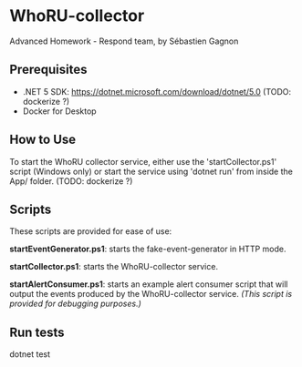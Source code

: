 # WhoRU-collector
Advanced Homework - Respond team, by Sébastien Gagnon

## Prerequisites
- .NET 5 SDK: https://dotnet.microsoft.com/download/dotnet/5.0 (TODO: dockerize ?)
- Docker for Desktop

## How to Use
To start the WhoRU collector service, either use the 'startCollector.ps1' script (Windows only) or start the service using 'dotnet run' from inside the App/ folder. (TODO: dockerize ?)

## Scripts
These scripts are provided for ease of use:

**startEventGenerator.ps1**: starts the fake-event-generator in HTTP mode.

**startCollector.ps1**: starts the WhoRU-collector service.

**startAlertConsumer.ps1**: starts an example alert consumer script that will output the events produced by the WhoRU-collector service. *(This script is provided for debugging purposes.)*

## Run tests
dotnet test